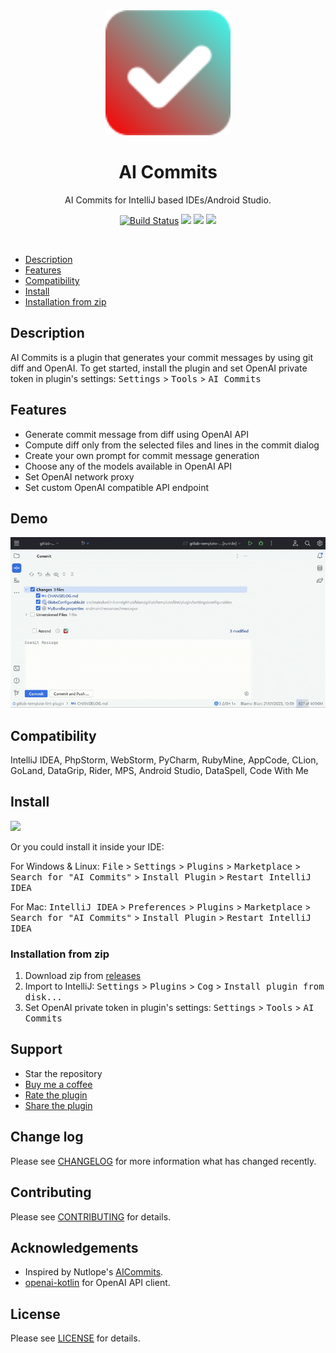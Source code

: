 <div align="center">
    <a href="https://plugins.jetbrains.com/plugin/21335-ai-commits">
        <img src="./src/main/resources/META-INF/pluginIcon.svg" width="200" height="200" alt="logo"/>
    </a>
</div>
<h1 align="center">AI Commits</h1>
<p align="center">AI Commits for IntelliJ based IDEs/Android Studio.</p>

<p align="center">
<a href="https://actions-badge.atrox.dev/blarc/ai-commits-intellij-plugin/goto?ref=main"><img alt="Build Status" src="https://img.shields.io/endpoint.svg?url=https%3A%2F%2Factions-badge.atrox.dev%2Fblarc%2Fai-commits-intellij-plugin%2Fbadge%3Fref%3Dmain&style=popout-square" /></a>
<a href="https://plugins.jetbrains.com/plugin/21335-ai-commits"><img src="https://img.shields.io/jetbrains/plugin/r/stars/21335?style=flat-square"></a>
<a href="https://plugins.jetbrains.com/plugin/21335-ai-commits"><img src="https://img.shields.io/jetbrains/plugin/d/21335-ai-commits.svg?style=flat-square"></a>
<a href="https://plugins.jetbrains.com/plugin/21335-ai-commits"><img src="https://img.shields.io/jetbrains/plugin/v/21335-ai-commits.svg?style=flat-square"></a>
</p>
<br>

- [Description](#description)
- [Features](#features)
- [Compatibility](#compatibility)
- [Install](#install)
- [Installation from zip](#installation-from-zip)

[//]: # (- [Demo]&#40;#demo&#41;)

## Description

AI Commits is a plugin that generates your commit messages by using git diff and OpenAI. To get started, install the
plugin and set OpenAI private token in plugin's settings: <kbd>Settings</kbd> > <kbd>Tools</kbd> > <kbd>AI Commits</kbd>

## Features

- Generate commit message from diff using OpenAI API
- Compute diff only from the selected files and lines in the commit dialog
- Create your own prompt for commit message generation
- Choose any of the models available in OpenAI API
- Set OpenAI network proxy
- Set custom OpenAI compatible API endpoint

## Demo

![demo.gif](./screenshots/plugin.gif)

## Compatibility

IntelliJ IDEA, PhpStorm, WebStorm, PyCharm, RubyMine, AppCode, CLion, GoLand, DataGrip, Rider, MPS, Android Studio,
DataSpell, Code With Me

## Install

<a href="https://plugins.jetbrains.com/embeddable/install/21335">
<img src="https://user-images.githubusercontent.com/12044174/123105697-94066100-d46a-11eb-9832-338cdf4e0612.png" width="300"/>
</a>

Or you could install it inside your IDE:

For Windows & Linux: <kbd>File</kbd> > <kbd>Settings</kbd> > <kbd>Plugins</kbd> > <kbd>Marketplace</kbd> > <kbd>Search
for "AI Commits"</kbd> > <kbd>Install Plugin</kbd> > <kbd>Restart IntelliJ IDEA</kbd>

For Mac: <kbd>IntelliJ IDEA</kbd> > <kbd>Preferences</kbd> > <kbd>Plugins</kbd> > <kbd>Marketplace</kbd> > <kbd>Search
for "AI Commits"</kbd> > <kbd>Install Plugin</kbd>  > <kbd>Restart IntelliJ IDEA</kbd>

### Installation from zip

1. Download zip from [releases](https://github.com/Blarc/ai-commits-intellij-plugin/releases)
2. Import to IntelliJ: <kbd>Settings</kbd> > <kbd>Plugins</kbd> > <kbd>Cog</kbd> > <kbd>Install plugin from
   disk...</kbd>
3. Set OpenAI private token in plugin's settings: <kbd>Settings</kbd> > <kbd>Tools</kbd> > <kbd>AI Commits</kbd>

[//]: # (## Demo)

[//]: # ()

[//]: # (![demo.gif]&#40;./screenshots/plugin2.gif&#41;)

## Support

* Star the repository
* [Buy me a coffee](https://ko-fi.com/blarc)
* [Rate the plugin](https://plugins.jetbrains.com/plugin/21335-ai-commits)
* [Share the plugin](https://plugins.jetbrains.com/plugin/21335-ai-commits)

## Change log

Please see [CHANGELOG](CHANGELOG.md) for more information what has changed recently.

## Contributing

Please see [CONTRIBUTING](CONTRIBUTING.md) for details.

## Acknowledgements

- Inspired by Nutlope's [AICommits](https://github.com/Nutlope/aicommits).
- [openai-kotlin](https://github.com/aallam/openai-kotlin) for OpenAI API client.

## License

Please see [LICENSE](LICENSE) for details.
